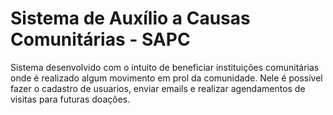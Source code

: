 # Sistema de Auxílio a Causas Comunitárias - SAPC

Sistema desenvolvido com o intuito de beneficiar instituições comunitárias onde é realizado algum movimento em prol da comunidade. Nele é possivel fazer o cadastro de usuarios,
enviar emails e realizar agendamentos de visitas para futuras doações.
